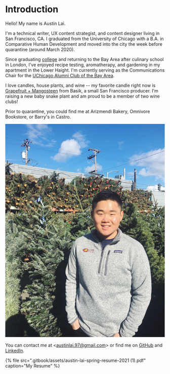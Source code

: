 # Introduction

Hello! My name is Austin Lai.

I'm a technical writer, UX content strategist, and content designer living in San Francisco, CA. I graduated from the University of Chicago with a B.A. in Comparative Human Development and moved into the city the week before quarantine \(around March 2020\). 

Since graduating [college](https://collegeadmissions.uchicago.edu/uncommon-blog/adulting-in-college) and returning to the Bay Area after culinary school in London, I've enjoyed recipe testing, aromatherapy, and gardening in my apartment in the Lower Haight. I'm currently serving as the Communications Chair for the [UChicago Alumni Club of the Bay Area](https://alumniandfriends.uchicago.edu/s/community?clubGroupName=Alumni+Club+of+the+Bay+Area).

I love candles, house plants, and wine -- my favorite candle right now is [Grapefruit + Mangosteen](https://www.basikcandle.com/collections/candles/products/grapefruit-mangosteen-candle) from Basik, a small San Francisco producer. I'm raising a new baby snake plant and am proud to be a member of two wine clubs!  

Prior to quarantine, you could find me at Arizmendi Bakery, Omnivore Bookstore, or Barry's in Castro. 

![Flowercraft, San Francisco CA](.gitbook/assets/photo-2.jpg)

You can contact me at &lt;austinlai.97@gmail.com&gt; or find me on [GitHub](https://github.com/alai97) and [LinkedIn](https://www.linkedin.com/in/austin-lai/). 

{% file src=".gitbook/assets/austin-lai-spring-resume-2021 \(1\).pdf" caption="My Resume" %}

